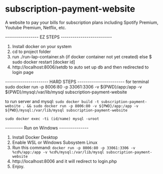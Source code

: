 # subscription-payment-website

A website to pay your bills for subscription plans including Spotify Premium, Youtube Premium, Netflix, etc.

----------------- EZ STEPS --------------------------
1. Install docker on your system
2. cd to project folder
3. run ./run-lap-container.sh (if docker container not yet created) else $ sudo docker restart [docker id]
4. http://localhost:8006/setdb to auto set up db and then redirected to login page





---------------------- HARD STEPS ------------------------
for terminal
sudo docker run -p 8006:80 -p 33061:3306   -v ${PWD}/app:/app   -v ${PWD}/mysql:/var/lib/mysql  subscription-payment-website

to run server and mysql:
`sudo docker build -t subscription-payment-website . && sudo docker run -p 8006:80 -v ${PWD}/app:/app -v ${PWD}/mysql:/var/lib/mysql subscription-payment-website`

`sudo docker exec -ti (id/name) mysql -uroot`


--------- Run on Windows ---------------
1. Install Docker Desktop
2. Enable WSL or Windows Subsystem Linux
3. Run this command: `docker run -p 8006:80 -p 33061:3306 -v %cd%/app:/app -v %cd%/mysql:/var/lib/mysql subscription-payment-website`
4. http://localhost:8006 and it will redirect to login.php
5. Enjoy.

